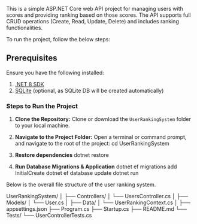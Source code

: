 This is a simple ASP.NET Core web API project for managing users with scores and providing ranking based on those scores. The API supports full CRUD operations (Create, Read, Update, Delete) and includes ranking functionalities.

To run the project, follow the below steps:

## Prerequisites
Ensure you have the following installed:
1. [.NET 8 SDK](https://dotnet.microsoft.com/en-us/download)
2. [SQLite](https://www.sqlite.org/download.html) (optional, as SQLite DB will be created automatically)

### Steps to Run the Project

1. **Clone the Repository:**
   Clone or download the `UserRankingSystem` folder to your local machine.

2. **Navigate to the Project Folder:**
   Open a terminal or command prompt, and navigate to the root of the project:
   cd UserRankingSystem

3. **Restore dependencies**
   dotnet restore

4. **Run Database Migrations & Application**
   dotnet ef migrations add InitialCreate
   dotnet ef database update
   dotnet run


Below is the overall file structure of the user ranking system.

UserRankingSystem/
│
├── Controllers/
│   └── UsersController.cs
│
├── Models/
│   └── User.cs
│
├── Data/
│   └── UserRankingContext.cs
│
├── appsettings.json
├── Program.cs
├── Startup.cs
├── README.md
└── Tests/
    └── UserControllerTests.cs
